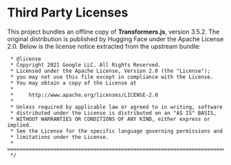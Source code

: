 # Third Party Licenses

This project bundles an offline copy of **Transformers.js**, version 3.5.2.
The original distribution is published by Hugging Face under the Apache License 2.0.
Below is the license notice extracted from the upstream bundle:

```
 * @license
 * Copyright 2021 Google LLC. All Rights Reserved.
 * Licensed under the Apache License, Version 2.0 (the "License");
 * you may not use this file except in compliance with the License.
 * You may obtain a copy of the License at
 *
 *     http://www.apache.org/licenses/LICENSE-2.0
 *
 * Unless required by applicable law or agreed to in writing, software
 * distributed under the License is distributed on an "AS IS" BASIS,
 * WITHOUT WARRANTIES OR CONDITIONS OF ANY KIND, either express or implied.
 * See the License for the specific language governing permissions and
 * limitations under the License.
 * =============================================================================
 */
```
